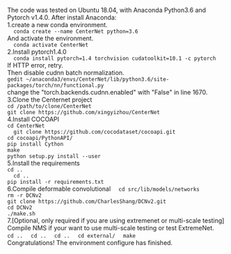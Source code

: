 The code was tested on Ubuntu 18.04, with Anaconda Python3.6 and Pytorch v1.4.0. After install Anaconda:  
    1.create a new conda environment.  
    ```  
    conda create --name CenterNet python=3.6  
    ```  
    And activate the environment.  
    ```  
    conda activate CenterNet
    ```  
    2.Install pytorch1.4.0  
    ```  
    conda install pytorch=1.4 torchvision cudatoolkit=10.1 -c pytorch  
    ```  
    If HTTP error, retry.  
    Then disable cudnn batch normalization.  
    ```
    gedit ~/anaconda3/envs/CenterNet/lib/python3.6/site-packages/torch/nn/functional.py  
    ```  
    change the "torch.backends.cudnn.enabled" with "False" in line 1670.  
    3.Clone the Centernet project  
    ```
    cd /path/to/clone/CenterNet  
    ```  
    ```
    git clone https://github.com/xingyizhou/CenterNet  
    ```  
    4.Install COCOAPI  
    ```
    cd CenterNet  
    ```  
    ```  
    git clone https://github.com/cocodataset/cocoapi.git  
    ```  
    ```
    cd cocoapi/PythonAPI/  
    ```  
    ```
    pip install Cython  
    ```  
    ```
    make  
    ```  
    ```
    python setup.py install --user  
    ```  
    5.Install the requirements  
    ```
    cd ..
    ```  
    ```  
    cd ..
    ```  
    ```
    pip install -r requirements.txt
    ```  
    6.Compile deformable convolutional 
    ```  
    cd src/lib/models/networks
    ```  
    ```
    rm -r DCNv2
    ```  
    ```
    git clone https://github.com/CharlesShang/DCNv2.git
    ```  
    ```
    cd DCNv2
    ```  
    ```
    ./make.sh
    ```  
    7.[Optional, only required if you are using extremenet or multi-scale testing] Compile NMS if your want to use multi-scale testing or test ExtremeNet.
    ```  
    cd ..
    ```
    ```  
    cd ..
    ```
    ```  
    cd ..
    ```
    ```  
    cd external/
    ```
    ```  
    make
    ```   
    Congratulations! The environment configure has finished.

